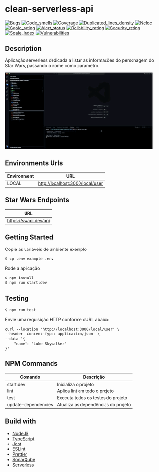 # clean-serverless-api

[![Bugs](https://sonarcloud.io/api/project_badges/measure?project=handrespatrick_node-serverless-lambda-typescript&metric=bugs&token=223c3cc05872a4dbd7e170f7426414a437cf7834)](https://sonarcloud.io/summary/new_code?id=handrespatrick_node-serverless-lambda-typescript) [![Code_smells](https://sonarcloud.io/api/project_badges/measure?project=handrespatrick_node-serverless-lambda-typescript&metric=code_smells&token=223c3cc05872a4dbd7e170f7426414a437cf7834)](https://sonarcloud.io/summary/new_code?id=handrespatrick_node-serverless-lambda-typescript) [![Coverage](https://sonarcloud.io/api/project_badges/measure?project=handrespatrick_node-serverless-lambda-typescript&metric=coverage&token=223c3cc05872a4dbd7e170f7426414a437cf7834)](https://sonarcloud.io/summary/new_code?id=handrespatrick_node-serverless-lambda-typescript) [![Duplicated_lines_density](https://sonarcloud.io/api/project_badges/measure?project=handrespatrick_node-serverless-lambda-typescript&metric=duplicated_lines_density&token=223c3cc05872a4dbd7e170f7426414a437cf7834)](https://sonarcloud.io/summary/new_code?id=handrespatrick_node-serverless-lambda-typescript) [![Ncloc](https://sonarcloud.io/api/project_badges/measure?project=handrespatrick_node-serverless-lambda-typescript&metric=ncloc&token=223c3cc05872a4dbd7e170f7426414a437cf7834)](https://sonarcloud.io/summary/new_code?id=handrespatrick_node-serverless-lambda-typescript) [![Sqale_rating](https://sonarcloud.io/api/project_badges/measure?project=handrespatrick_node-serverless-lambda-typescript&metric=sqale_rating&token=223c3cc05872a4dbd7e170f7426414a437cf7834)](https://sonarcloud.io/summary/new_code?id=handrespatrick_node-serverless-lambda-typescript) [![Alert_status](https://sonarcloud.io/api/project_badges/measure?project=handrespatrick_node-serverless-lambda-typescript&metric=alert_status&token=223c3cc05872a4dbd7e170f7426414a437cf7834)](https://sonarcloud.io/summary/new_code?id=handrespatrick_node-serverless-lambda-typescript) [![Reliability_rating](https://sonarcloud.io/api/project_badges/measure?project=handrespatrick_node-serverless-lambda-typescript&metric=reliability_rating&token=223c3cc05872a4dbd7e170f7426414a437cf7834)](https://sonarcloud.io/summary/new_code?id=handrespatrick_node-serverless-lambda-typescript) [![Security_rating](https://sonarcloud.io/api/project_badges/measure?project=handrespatrick_node-serverless-lambda-typescript&metric=security_rating&token=223c3cc05872a4dbd7e170f7426414a437cf7834)](https://sonarcloud.io/summary/new_code?id=handrespatrick_node-serverless-lambda-typescript) [![Sqale_index](https://sonarcloud.io/api/project_badges/measure?project=handrespatrick_node-serverless-lambda-typescript&metric=sqale_index&token=223c3cc05872a4dbd7e170f7426414a437cf7834)](https://sonarcloud.io/summary/new_code?id=handrespatrick_node-serverless-lambda-typescript) [![Vulnerabilities](https://sonarcloud.io/api/project_badges/measure?project=handrespatrick_node-serverless-lambda-typescript&metric=vulnerabilities&token=223c3cc05872a4dbd7e170f7426414a437cf7834)](https://sonarcloud.io/summary/new_code?id=handrespatrick_node-serverless-lambda-typescript)

## Description

Aplicação serverless dedicada a listar as informações do personagem do Star Wars, passando o nome como parametro.

![node-serverless-lambda-typescript](./docs/node-lambda-serverless.gif)

## Environments Urls

| Environment | URL                                |
| ----------- | ---------------------------------- |
| LOCAL       | <http://localhost:3000/local/user> |

## Star Wars Endpoints

| URL                     |
| ----------------------- |
| <https://swapi.dev/api> |

## Getting Started

Copie as variáveis de ambiente exemplo

```sh
$ cp .env.example .env
```

Rode a aplicação

```sh
$ npm install
$ npm run start:dev
```

## Testing

```sh
$ npm run test
```

Envie uma requisição HTTP conforme cURL abaixo:

```
curl --location 'http://localhost:3000/local/user' \
--header 'Content-Type: application/json' \
--data '{
    "name": "Luke Skywalker"
}'
```

## NPM Commands

| Comando             | Descrição                           |
| ------------------- | ----------------------------------- |
| start:dev           | Inicializa o projeto                |
| lint                | Aplica lint em todo o projeto       |
| test                | Executa todos os testes do projeto  |
| update-dependencies | Atualiza as dependências do projeto |

## Build with

- [NodeJS](https://nodejs.org/en/)
- [TypeScript](https://www.typescriptlang.org/)
- [Jest](https://jestjs.io/)
- [ESLint](https://eslint.org/)
- [Prettier](https://prettier.io/)
- [SonarQube](https://www.sonarqube.org/)
- [Serverless](https://www.serverless.com/)
